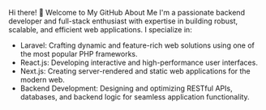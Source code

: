 Hi there! 👋 Welcome to My GitHub
About Me
I'm a passionate backend developer and full-stack enthusiast with expertise in building robust, scalable, and efficient web applications. I specialize in:

- Laravel: Crafting dynamic and feature-rich web solutions using one of the most popular PHP frameworks.
- React.js: Developing interactive and high-performance user interfaces.
- Next.js: Creating server-rendered and static web applications for the modern web.
- Backend Development: Designing and optimizing RESTful APIs, databases, and backend logic for seamless application functionality.

<!---
Zanlh/Zanlh is a ✨ special ✨ repository because its `README.md` (this file) appears on your GitHub profile.
You can click the Preview link to take a look at your changes.
--->
